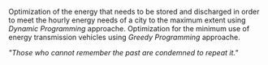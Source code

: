 Optimization of the energy that needs to be stored and discharged in order to meet the hourly energy needs of a city to the maximum extent using *Dynamic Programming* approache.
Optimization for the minimum use of energy transmission vehicles using *Greedy Programming* approache.

*"Those who cannot remember the past are condemned to repeat it."*


